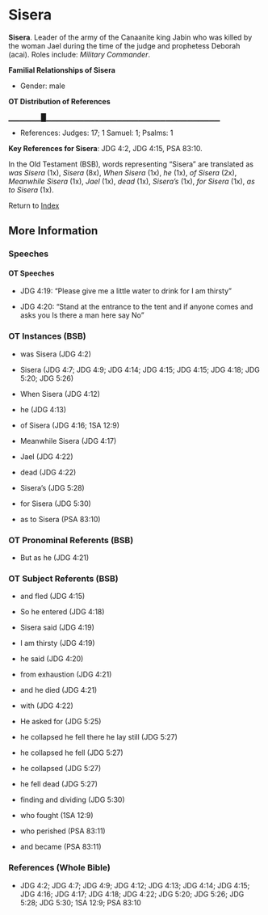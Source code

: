# Sisera
**Sisera**. 
Leader of the army of the Canaanite king Jabin who was killed by the woman Jael during the time of the judge and prophetess Deborah (acai). 
Roles include: 
_Military Commander_. 




**Familial Relationships of Sisera**


* Gender: male


**OT Distribution of References**

▁▁▁▁▁▁█▁▁▁▁▁▁▁▁▁▁▁▁▁▁▁▁▁▁▁▁▁▁▁▁▁▁▁▁▁▁▁▁
* References: Judges: 17; 1 Samuel: 1; Psalms: 1



**Key References for Sisera**: 
JDG 4:2, JDG 4:15, PSA 83:10. 


In the Old Testament (BSB), words representing “Sisera” are translated as 
*was Sisera* (1x), *Sisera* (8x), *When Sisera* (1x), *he* (1x), *of Sisera* (2x), *Meanwhile Sisera* (1x), *Jael* (1x), *dead* (1x), *Sisera’s* (1x), *for Sisera* (1x), *as to Sisera* (1x). 




Return to [Index](00-Index.md)

## More Information

### Speeches

#### OT Speeches

* JDG 4:19: “Please give me a little water to drink for I am thirsty”

* JDG 4:20: “Stand at the entrance to the tent and if anyone comes and asks you Is there a man here say No”

### OT Instances (BSB)

* was Sisera (JDG 4:2)

* Sisera (JDG 4:7; JDG 4:9; JDG 4:14; JDG 4:15; JDG 4:15; JDG 4:18; JDG 5:20; JDG 5:26)

* When Sisera (JDG 4:12)

* he (JDG 4:13)

* of Sisera (JDG 4:16; 1SA 12:9)

* Meanwhile Sisera (JDG 4:17)

* Jael (JDG 4:22)

* dead (JDG 4:22)

* Sisera’s (JDG 5:28)

* for Sisera (JDG 5:30)

* as to Sisera (PSA 83:10)



### OT Pronominal Referents (BSB)

* But as he (JDG 4:21)



### OT Subject Referents (BSB)

* and fled (JDG 4:15)

* So he entered (JDG 4:18)

* Sisera said (JDG 4:19)

* I am thirsty (JDG 4:19)

* he said (JDG 4:20)

* from exhaustion (JDG 4:21)

* and he died (JDG 4:21)

* with (JDG 4:22)

* He asked for (JDG 5:25)

* he collapsed he fell there he lay still (JDG 5:27)

* he collapsed he fell (JDG 5:27)

* he collapsed (JDG 5:27)

* he fell dead (JDG 5:27)

* finding and dividing (JDG 5:30)

* who fought (1SA 12:9)

* who perished (PSA 83:11)

* and became (PSA 83:11)



### References (Whole Bible)

* JDG 4:2; JDG 4:7; JDG 4:9; JDG 4:12; JDG 4:13; JDG 4:14; JDG 4:15; JDG 4:16; JDG 4:17; JDG 4:18; JDG 4:22; JDG 5:20; JDG 5:26; JDG 5:28; JDG 5:30; 1SA 12:9; PSA 83:10



